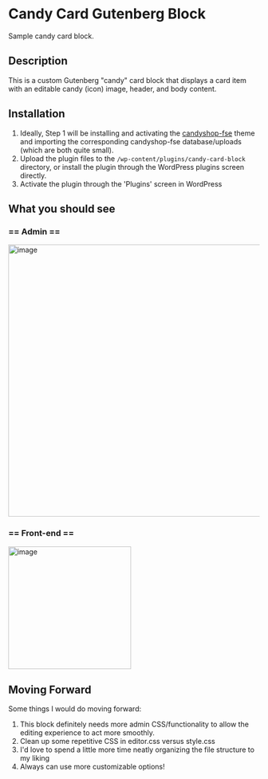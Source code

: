 # Candy Card Gutenberg Block

Sample candy card block.


## Description

This is a custom Gutenberg "candy" card block that displays a card item with an editable candy (icon) image, header, and body content.

## Installation

1. Ideally, Step 1 will be installing and activating the [candyshop-fse](https://github.com/ezbreezie/candyshop-block-theme) theme and importing the corresponding candyshop-fse database/uploads (which are both quite small). 
2. Upload the plugin files to the `/wp-content/plugins/candy-card-block` directory, or install the plugin through the WordPress plugins screen directly.
3. Activate the plugin through the 'Plugins' screen in WordPress

## What you should see
### == Admin ==

<img width="546" alt="image" src="https://user-images.githubusercontent.com/20464603/200956252-145356b0-db68-4f6d-9b71-05009b459875.png">

### == Front-end ==

<img width="246" alt="image" src="https://user-images.githubusercontent.com/20464603/200955784-409b673e-d647-401e-b41c-2b8c24fa29bd.png">

## Moving Forward

Some things I would do moving forward: 

1. This block definitely needs more admin CSS/functionality to allow the editing experience to act more smoothly.
2. Clean up some repetitive CSS in editor.css versus style.css
3. I'd love to spend a little more time neatly organizing the file structure to my liking
4. Always can use more customizable options!
